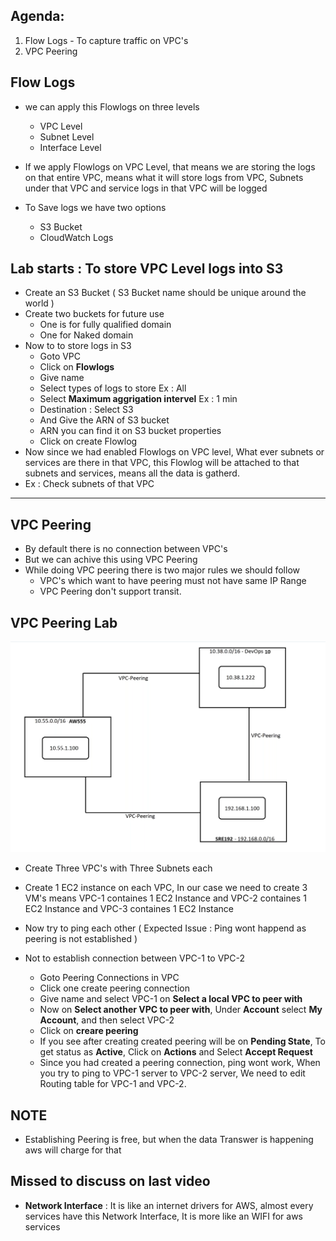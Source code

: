 Agenda:
---
1. Flow Logs - To capture traffic on VPC's
2. VPC Peering

## Flow Logs
* we can apply this Flowlogs on three levels
    * VPC Level
    * Subnet Level
    * Interface Level
* If we apply Flowlogs on VPC Level, that means we are storing the logs on that entire VPC, means what it will store logs from VPC, Subnets under that VPC and service logs in that VPC will be logged

* To Save logs we have two options
    * S3 Bucket
    * CloudWatch Logs

## Lab starts : To store VPC Level logs into S3
* Create an S3 Bucket ( S3 Bucket name should be unique around the world )
* Create two buckets for future use
    * One is for fully qualified domain
    * One for Naked domain
* Now to to store logs in S3
    * Goto VPC
    * Click on __Flowlogs__
    * Give name
    * Select types of logs to store Ex : All
    * Select __Maximum aggrigation intervel__ Ex : 1 min
    * Destination : Select S3
    * And Give the ARN of S3 bucket
    * ARN you can find it on S3 bucket properties
    * Click on create Flowlog
* Now since we had enabled Flowlogs on VPC level, What ever subnets or services are there in that VPC, this Flowlog will be attached to that subnets and services, means all the data is gatherd.
* Ex : Check subnets of that VPC

---

## VPC Peering
* By default there is no connection between VPC's
* But we can achive this using VPC Peering
* While doing VPC peering there is two major rules we should follow
    * VPC's which want to have peering must not have same IP Range
    * VPC Peering don't support transit.

## VPC Peering Lab
![alt text](./Images/VPC_Peering_P1.png)
* Create Three VPC's with Three Subnets each
* Create 1 EC2 instance on each VPC, In our case we need to create 3 VM's means VPC-1 containes 1 EC2 Instance and VPC-2 containes 1 EC2 Instance and VPC-3 containes 1 EC2 Instance
* Now try to ping each other ( Expected Issue : Ping wont happend as peering is not established )

*  Not to establish connection between VPC-1 to VPC-2
    * Goto Peering Connections in VPC
    * Click one create peering connection
    * Give name and select VPC-1 on __Select a local VPC to peer with__
    * Now on __Select another VPC to peer with__, Under __Account__ select __My Account__, and then select VPC-2
    * Click on __creare peering__
    * If you see after creating created peering will be on __Pending State__, To get status as __Active__, Click on __Actions__ and Select __Accept Request__ 
    * Since you had created a peering connection, ping wont work, When you try to ping to VPC-1 server to VPC-2 server, We need to edit Routing table for VPC-1 and VPC-2.
    
## NOTE  
* Establishing Peering is free, but when the data Transwer is happening aws will charge for that


## Missed to discuss on last video
* __Network Interface__ : It is like an internet drivers for AWS, almost every services have this Network Interface, It is more like an WIFI for aws services 